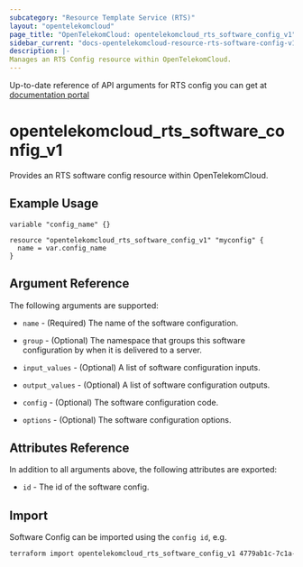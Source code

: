 ```yaml
---
subcategory: "Resource Template Service (RTS)"
layout: "opentelekomcloud"
page_title: "OpenTelekomCloud: opentelekomcloud_rts_software_config_v1"
sidebar_current: "docs-opentelekomcloud-resource-rts-software-config-v1"
description: |-
Manages an RTS Config resource within OpenTelekomCloud.
---
```


Up-to-date reference of API arguments for RTS config you can get at
[documentation portal](https://docs.otc.t-systems.com/resource-template-service/api-ref/apis/software_configuration_management)

# opentelekomcloud_rts_software_config_v1

Provides an RTS software config resource within OpenTelekomCloud.

## Example Usage

```hcl
variable "config_name" {}

resource "opentelekomcloud_rts_software_config_v1" "myconfig" {
  name = var.config_name
}
```

## Argument Reference

The following arguments are supported:

* `name` - (Required) The name of the software configuration.

* `group` - (Optional) The namespace that groups this software configuration by when it is delivered to a server.

* `input_values` - (Optional) A list of software configuration inputs.

* `output_values` - (Optional) A list of software configuration outputs.

* `config` - (Optional) The software configuration code.

* `options` - (Optional) The software configuration options.


## Attributes Reference

In addition to all arguments above, the following attributes are exported:

* `id` - The id of the software config.

## Import

Software Config can be imported using the `config id`, e.g.

```sh
terraform import opentelekomcloud_rts_software_config_v1 4779ab1c-7c1a-44b1-a02e-93dfc361b32d
```
